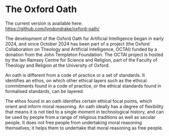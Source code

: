 # The Oxford Oath

The current version is available here: <https://github.com/lyndondrake/oxford-oath/>

The development of the Oxford Oath for Artificial Intelligence began in early 2024, and since October 2024 has been part of a project (the Oxford Collaboration on Theology and Artificial Intelligence, OCTAI) funded by a donation from the John Templeton Foundation. The OCTAI project is hosted by the Ian Ramsey Centre for Science and Religion, part of the Faculty of Theology and Religion at the University of Oxford.

An oath is different from a code of practice or a set of standards. It identifies an ethos, on which other ethical layers such as the ethical commitments found in a code of practice, or the ethical standards found in formalised standards, can be layered.

The ethos found in an oath identifes certain ethical focal points, which orient and inform moral reasoning. An oath ideally has a degree of flexibility that means it is not tied to a single moment in technological history, and can be used by people from a range of religious traditions as well as secular people. It does not free people from undertaking moral reasoning themselves; it helps them to undertake that moral reasoning as free people.
